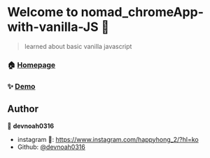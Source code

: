 # Welcome to nomad_chromeApp-with-vanilla-JS 👋

> learned about basic vanilla javascript

### 🏠 [Homepage](https://noah0316.github.io/nomad_chromeApp-with-vanilla-JS/)

### ✨ [Demo](https://noah0316.github.io/nomad_chromeApp-with-vanilla-JS/)

## Author

👤 **devnoah0316**

* instagram 📸: https://www.instagram.com/happyhong_2/?hl=ko
* Github: [@devnoah0316](https://github.com/devnoah0316)

